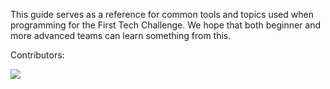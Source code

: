   This guide serves as a reference for common tools and topics used when programming for the First Tech Challenge. We hope that both beginner and more advanced teams can learn something from this.

Contributors:

<a href="https://github.com/codeftc/codeftc.github.io/graphs/contributors" target="_blank">
  <img src="https://contrib.rocks/image?repo=codeftc/codeftc.github.io" />
</a>

